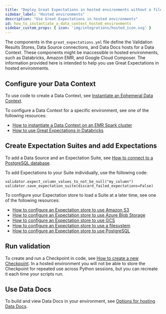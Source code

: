 ```yaml
---
title: "Deploy Great Expectations in hosted environments without a file system"
sidebar_label: "Hosted environments"
description: "Use Great Expectations in hosted environments"
id: how_to_instantiate_a_data_context_hosted_environments
sidebar_custom_props: { icon: 'img/integrations/hosted_icon.svg' }
---
```


The components in the ``great_expectations.yml`` file define the Validation Results Stores, Data Source connections, and Data Docs hosts for a Data Context. These components might be inaccessible in hosted environments, such as Databricks, Amazon EMR, and Google Cloud Composer. The information provided here is intended to help you use Great Expectations in hosted environments.

## Configure your Data Context
 
To use code to create a Data Context, see [Instantiate an Ephemeral Data Context](/docs/guides/setup/configuring_data_contexts/instantiating_data_contexts/instantiate_data_context).

To configure a Data Context for a specific environment, see one of the following resources:

- [How to instantiate a Data Context on an EMR Spark cluster](./how_to_instantiate_a_data_context_on_an_emr_spark_cluster.md)
- [How to use Great Expectations in Databricks](../tutorials/getting_started/how_to_use_great_expectations_in_databricks.md)

## Create Expectation Suites and add Expectations

To add a Data Source and an Expectation Suite, see [How to connect to a PostgreSQL database](/docs/0.15.50/guides/connecting_to_your_data/database/postgres#5-configure-your-datasource).

To add Expectations to your Suite individually, use the following code:

```
validator.expect_column_values_to_not_be_null("my_column")
validator.save_expectation_suite(discard_failed_expectations=False)
```

To configure your Expectation store to load a Suite at a later time, see one of the following resources:

- [How to configure an Expectation store to use Amazon S3](../guides/setup/configuring_metadata_stores/how_to_configure_an_expectation_store_in_amazon_s3.md)
- [How to configure an Expectation store to use Azure Blob Storage](../guides/setup/configuring_metadata_stores/how_to_configure_an_expectation_store_in_azure_blob_storage.md)
- [How to configure an Expectation store to use GCS](../guides/setup/configuring_metadata_stores/how_to_configure_an_expectation_store_in_gcs.md)
- [How to configure an Expectation store to use a filesystem](../guides/setup/configuring_metadata_stores/how_to_configure_an_expectation_store_on_a_filesystem.md)
- [How to configure an Expectation store to use PostgreSQL](../guides/setup/configuring_metadata_stores/how_to_configure_an_expectation_store_to_postgresql.md)

## Run validation

To create and run a Checkpoint in code, see [How to create a new Checkpoint](../guides/validation/checkpoints/how_to_create_a_new_checkpoint.md).  In a hosted environment you will not be able to store the Checkpoint for repeated use across Python sessions, but you can recreate it each time your scripts run.

## Use Data Docs

To build and view Data Docs in your environment, see [Options for hosting Data Docs](../reference/customize_your_deployment.md#options-for-hosting-data-docs).

